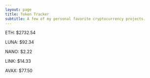 ```yaml
---
layout: page
title: Token Tracker
subtitle: A few of my personal favorite cryptocurrency projects.
---
```


<!--BEGINCRYPTOINPUT-->
ETH: $2732.54

LUNA: $92.34

NANO: $2.22

LINK: $14.33

AVAX: $77.50

<!--ENDCRYPTOINPUT-->
